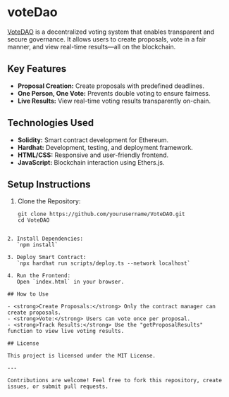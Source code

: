# voteDao

[VoteDAO](https://votedao.netlify.app/) is a decentralized voting system that enables transparent and secure governance. It allows users to create proposals, vote in a fair manner, and view real-time results—all on the blockchain.

## Key Features

- <strong>Proposal Creation:</strong> Create proposals with predefined deadlines.
- <strong>One Person, One Vote:</strong> Prevents double voting to ensure fairness.
- <strong>Live Results:</strong> View real-time voting results transparently on-chain.

## Technologies Used

- **Solidity:** Smart contract development for Ethereum.
- **Hardhat:** Development, testing, and deployment framework.
- **HTML/CSS:** Responsive and user-friendly frontend.
- **JavaScript:** Blockchain interaction using Ethers.js.

## Setup Instructions

1. Clone the Repository:
   ```
   git clone https://github.com/yourusername/VoteDAO.git
   cd VoteDAO
   ```

```

2. Install Dependencies:
   `npm install`

3. Deploy Smart Contract:
   `npx hardhat run scripts/deploy.ts --network localhost`

4. Run the Frontend:
   Open `index.html` in your browser.

## How to Use

- <strong>Create Proposals:</strong> Only the contract manager can create proposals.
- <strong>Vote:</strong> Users can vote once per proposal.
- <strong>Track Results:</strong> Use the "getProposalResults" function to view live voting results.

## License

This project is licensed under the MIT License.

---

Contributions are welcome! Feel free to fork this repository, create issues, or submit pull requests.
```
